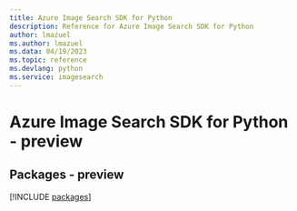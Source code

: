```yaml
---
title: Azure Image Search SDK for Python
description: Reference for Azure Image Search SDK for Python
author: lmazuel
ms.author: lmazuel
ms.data: 04/19/2023
ms.topic: reference
ms.devlang: python
ms.service: imagesearch
---
```

# Azure Image Search SDK for Python - preview
## Packages - preview
[!INCLUDE [packages](image-search-index.md)]